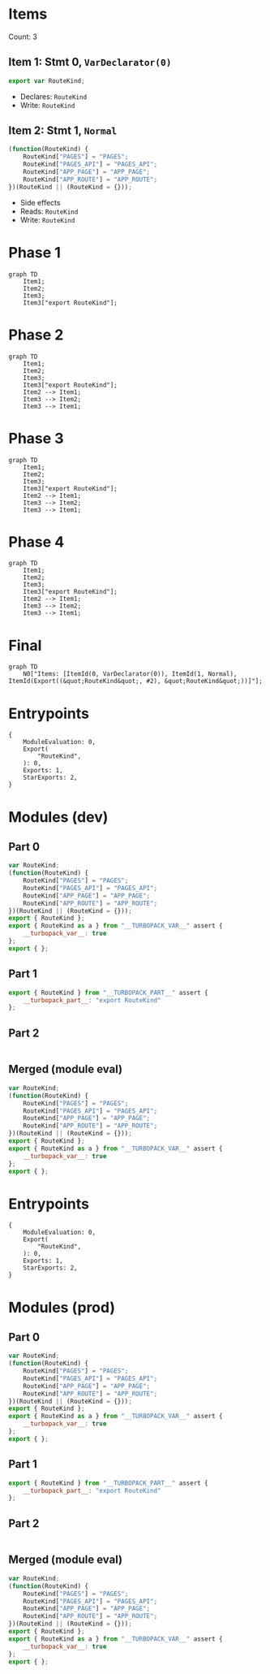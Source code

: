 # Items

Count: 3

## Item 1: Stmt 0, `VarDeclarator(0)`

```js
export var RouteKind;

```

- Declares: `RouteKind`
- Write: `RouteKind`

## Item 2: Stmt 1, `Normal`

```js
(function(RouteKind) {
    RouteKind["PAGES"] = "PAGES";
    RouteKind["PAGES_API"] = "PAGES_API";
    RouteKind["APP_PAGE"] = "APP_PAGE";
    RouteKind["APP_ROUTE"] = "APP_ROUTE";
})(RouteKind || (RouteKind = {}));

```

- Side effects
- Reads: `RouteKind`
- Write: `RouteKind`

# Phase 1
```mermaid
graph TD
    Item1;
    Item2;
    Item3;
    Item3["export RouteKind"];
```
# Phase 2
```mermaid
graph TD
    Item1;
    Item2;
    Item3;
    Item3["export RouteKind"];
    Item2 --> Item1;
    Item3 --> Item2;
    Item3 --> Item1;
```
# Phase 3
```mermaid
graph TD
    Item1;
    Item2;
    Item3;
    Item3["export RouteKind"];
    Item2 --> Item1;
    Item3 --> Item2;
    Item3 --> Item1;
```
# Phase 4
```mermaid
graph TD
    Item1;
    Item2;
    Item3;
    Item3["export RouteKind"];
    Item2 --> Item1;
    Item3 --> Item2;
    Item3 --> Item1;
```
# Final
```mermaid
graph TD
    N0["Items: [ItemId(0, VarDeclarator(0)), ItemId(1, Normal), ItemId(Export((&quot;RouteKind&quot;, #2), &quot;RouteKind&quot;))]"];
```
# Entrypoints

```
{
    ModuleEvaluation: 0,
    Export(
        "RouteKind",
    ): 0,
    Exports: 1,
    StarExports: 2,
}
```


# Modules (dev)
## Part 0
```js
var RouteKind;
(function(RouteKind) {
    RouteKind["PAGES"] = "PAGES";
    RouteKind["PAGES_API"] = "PAGES_API";
    RouteKind["APP_PAGE"] = "APP_PAGE";
    RouteKind["APP_ROUTE"] = "APP_ROUTE";
})(RouteKind || (RouteKind = {}));
export { RouteKind };
export { RouteKind as a } from "__TURBOPACK_VAR__" assert {
    __turbopack_var__: true
};
export { };

```
## Part 1
```js
export { RouteKind } from "__TURBOPACK_PART__" assert {
    __turbopack_part__: "export RouteKind"
};

```
## Part 2
```js

```
## Merged (module eval)
```js
var RouteKind;
(function(RouteKind) {
    RouteKind["PAGES"] = "PAGES";
    RouteKind["PAGES_API"] = "PAGES_API";
    RouteKind["APP_PAGE"] = "APP_PAGE";
    RouteKind["APP_ROUTE"] = "APP_ROUTE";
})(RouteKind || (RouteKind = {}));
export { RouteKind };
export { RouteKind as a } from "__TURBOPACK_VAR__" assert {
    __turbopack_var__: true
};
export { };

```
# Entrypoints

```
{
    ModuleEvaluation: 0,
    Export(
        "RouteKind",
    ): 0,
    Exports: 1,
    StarExports: 2,
}
```


# Modules (prod)
## Part 0
```js
var RouteKind;
(function(RouteKind) {
    RouteKind["PAGES"] = "PAGES";
    RouteKind["PAGES_API"] = "PAGES_API";
    RouteKind["APP_PAGE"] = "APP_PAGE";
    RouteKind["APP_ROUTE"] = "APP_ROUTE";
})(RouteKind || (RouteKind = {}));
export { RouteKind };
export { RouteKind as a } from "__TURBOPACK_VAR__" assert {
    __turbopack_var__: true
};
export { };

```
## Part 1
```js
export { RouteKind } from "__TURBOPACK_PART__" assert {
    __turbopack_part__: "export RouteKind"
};

```
## Part 2
```js

```
## Merged (module eval)
```js
var RouteKind;
(function(RouteKind) {
    RouteKind["PAGES"] = "PAGES";
    RouteKind["PAGES_API"] = "PAGES_API";
    RouteKind["APP_PAGE"] = "APP_PAGE";
    RouteKind["APP_ROUTE"] = "APP_ROUTE";
})(RouteKind || (RouteKind = {}));
export { RouteKind };
export { RouteKind as a } from "__TURBOPACK_VAR__" assert {
    __turbopack_var__: true
};
export { };

```
